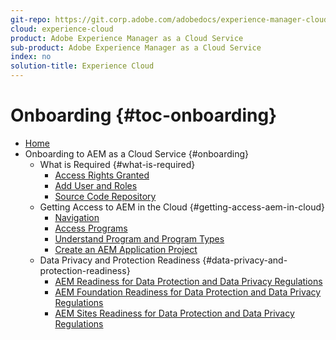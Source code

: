 ```yaml
---
git-repo: https://git.corp.adobe.com/adobedocs/experience-manager-cloud-service.en
cloud: experience-cloud
product: Adobe Experience Manager as a Cloud Service
sub-product: Adobe Experience Manager as a Cloud Service
index: no
solution-title: Experience Cloud
---
```


# Onboarding {#toc-onboarding}

+ [Home](/help/landing/home.md)
+ Onboarding to AEM as a Cloud Service {#onboarding}
  + What is Required {#what-is-required}
    + [Access Rights Granted](/help/onboarding/what-is-required/access-rights-granted.md)
    + [Add User and Roles](/help/onboarding/what-is-required/add-users-roles.md)
    + [Source Code Repository](/help/onboarding/what-is-required/source-code-repository.md)    
  + Getting Access to AEM in the Cloud {#getting-access-aem-in-cloud}
    + [Navigation](/help/onboarding/getting-access-to-aem-in-cloud/navigation.md)
    + [Access Programs](/help/onboarding/getting-access-to-aem-in-cloud/first-time-login.md)
    + [Understand Program and Program Types](/help/onboarding/getting-access-to-aem-in-cloud/creating-a-program.md)
    + [Create an AEM Application Project](/help/onboarding/getting-access-to-aem-in-cloud/creating-aem-application-project.md)
  + Data Privacy and Protection Readiness {#data-privacy-and-protection-readiness}
    + [AEM Readiness for Data Protection and Data Privacy Regulations](/help/onboarding/data-privacy-and-protection-readiness/data-protection-and-privacy.md)
    + [AEM Foundation Readiness for Data Protection and Data Privacy Regulations](/help/onboarding/data-privacy-and-protection-readiness/data-protection-and-privacy-foundation.md)
    + [AEM Sites Readiness for Data Protection and Data Privacy Regulations](/help/onboarding/data-privacy-and-protection-readiness/data-protection-and-privacy-sites.md)